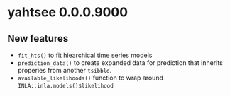 # yahtsee 0.0.0.9000

## New features

- `fit_hts()` to fit hiearchical time series models
- `prediction_data()` to create expanded data for prediction that inherits properies from another `tsibbld`.
- `available_likelihoods()` function to wrap around `INLA::inla.models()$likelihood`
